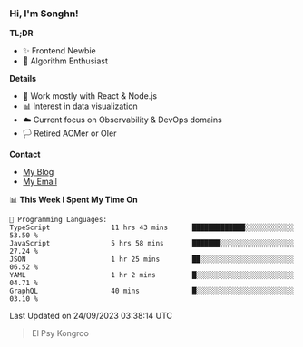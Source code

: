 ### Hi, I'm Songhn!

**TL;DR**

- ✨ Frontend Newbie
- 🎈 Algorithm Enthusiast

**Details**

- 🎯 Work mostly with React & Node.js
- 📊 Interest in data visualization
- ☁️ Current focus on Observability & DevOps domains
- 🏳️ Retired ACMer or OIer

**Contact**
- [My Blog](https://blog.songhn.com)
- [My Email](mailto:songhn233@gmail.com)

<!--START_SECTION:waka-->
📊 **This Week I Spent My Time On** 

```text
💬 Programming Languages: 
TypeScript               11 hrs 43 mins      █████████████░░░░░░░░░░░░   53.50 % 
JavaScript               5 hrs 58 mins       ███████░░░░░░░░░░░░░░░░░░   27.24 % 
JSON                     1 hr 25 mins        ██░░░░░░░░░░░░░░░░░░░░░░░   06.52 % 
YAML                     1 hr 2 mins         █░░░░░░░░░░░░░░░░░░░░░░░░   04.71 % 
GraphQL                  40 mins             █░░░░░░░░░░░░░░░░░░░░░░░░   03.10 % 
```


 Last Updated on 24/09/2023 03:38:14 UTC
<!--END_SECTION:waka-->

> El Psy Kongroo
